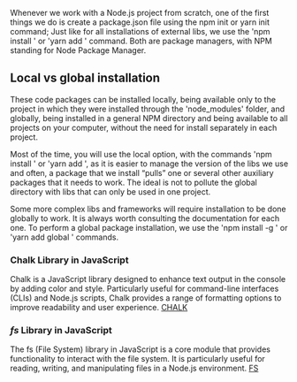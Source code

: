 Whenever we work with a Node.js project from scratch, one of the first things we do is create a package.json file using the npm init or yarn init command; Just like for all installations of external libs, we use the 'npm install <package name>' or 'yarn add <package name>' command.
Both are package managers, with NPM standing for Node Package Manager.


## Local vs global installation

These code packages can be installed locally, being available only to the project in which they were installed through the 'node_modules' folder, and globally, being installed in a general NPM directory and being available to all projects on your computer, without the need for install separately in each project.

Most of the time, you will use the local option, with the commands 'npm install <package name>' or 'yarn add <package name>', as it is easier to manage the version of the libs we use and often, a package that we install “pulls” one or several other auxiliary packages that it needs to work. The ideal is not to pollute the global directory with libs that can only be used in one project.

Some more complex libs and frameworks will require installation to be done globally to work. It is always worth consulting the documentation for each one. To perform a global package installation, we use the 'npm install -g <package name>' or 'yarn add global <package name>' commands.


### Chalk Library in JavaScript

Chalk is a JavaScript library designed to enhance text output in the console by adding color and style. Particularly useful for command-line interfaces (CLIs) and Node.js scripts, Chalk provides a range of formatting options to improve readability and user experience.
[CHALK](https://www.npmjs.com/package/chalk)

### *fs* Library in JavaScript

The fs (File System) library in JavaScript is a core module that provides functionality to interact with the file system. It is particularly useful for reading, writing, and manipulating files in a Node.js environment.
[FS](https://nodejs.org/api/fs.html) 
